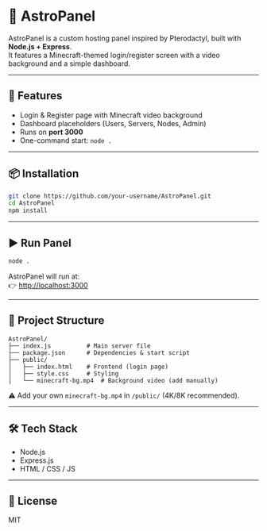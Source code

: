 # 🌌 AstroPanel

AstroPanel is a custom hosting panel inspired by Pterodactyl, built with **Node.js + Express**.  
It features a Minecraft-themed login/register screen with a video background and a simple dashboard.

---

## 🚀 Features
- Login & Register page with Minecraft video background
- Dashboard placeholders (Users, Servers, Nodes, Admin)
- Runs on **port 3000**
- One-command start: `node .`

---

## 📦 Installation

```bash
git clone https://github.com/your-username/AstroPanel.git
cd AstroPanel
npm install
```

---

## ▶️ Run Panel

```bash
node .
```

AstroPanel will run at:  
👉 [http://localhost:3000](http://localhost:3000)

---

## 📂 Project Structure
```
AstroPanel/
├── index.js          # Main server file
├── package.json      # Dependencies & start script
├── public/
│   ├── index.html    # Frontend (login page)
│   ├── style.css     # Styling
│   └── minecraft-bg.mp4  # Background video (add manually)
```

⚠️ Add your own `minecraft-bg.mp4` in `/public/` (4K/8K recommended).

---

## 🛠 Tech Stack
- Node.js
- Express.js
- HTML / CSS / JS

---

## 📜 License
MIT
